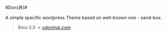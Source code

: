 #Don(丼)#

A simple specific wordpress Theme based on well-known one - sand-box.

> Beta 0.6 -> [udonmai.com](http://udonmai.com "我的Blog")
